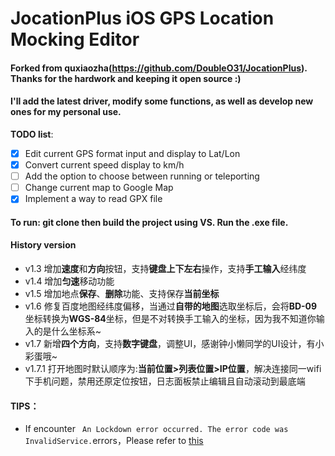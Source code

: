 # JocationPlus iOS GPS Location Mocking Editor

#### Forked from quxiaozha(https://github.com/DoubleO31/JocationPlus). Thanks for the hardwork and keeping it open source :)
#### I'll add the latest driver, modify some functions, as well as develop new ones for my personal use.

**TODO list**:
- [X] Edit current GPS format input and display to Lat/Lon
- [X] Convert current speed display to km/h
- [ ] Add the option to choose between running or teleporting
- [ ] Change current map to Google Map
- [X] Implement a way to read GPX file

#### To run: git clone then build the project using VS. Run the .exe file. 

#### History version

- v1.3  增加**速度**和**方向**按钮，支持**键盘上下左右**操作，支持**手工输入**经纬度
- v1.4 增加**匀速**移动功能
- v1.5 增加地点**保存**、**删除**功能、支持保存**当前坐标** 
- v1.6 修复百度地图经纬度偏移，当通过**自带的地图**选取坐标后，会将**BD-09**坐标转换为**WGS-84**坐标，但是不对转换手工输入的坐标，因为我不知道你输入的是什么坐标系~
- v1.7 新增**四个方向**，支持**数字键盘**，调整UI，感谢钟小懒同学的UI设计，有小彩蛋哦~
- v1.7.1 打开地图时默认顺序为:**当前位置>列表位置>IP位置**，解决连接同一wifi下手机问题，禁用还原定位按钮，日志面板禁止编辑且自动滚动到最底端



#### TIPS：
- If encounter ``` An Lockdown error occurred. The error code was InvalidService.```errors，Please refer to [this](https://github.com/quxiaozha/JocationPlus/issues/2)

